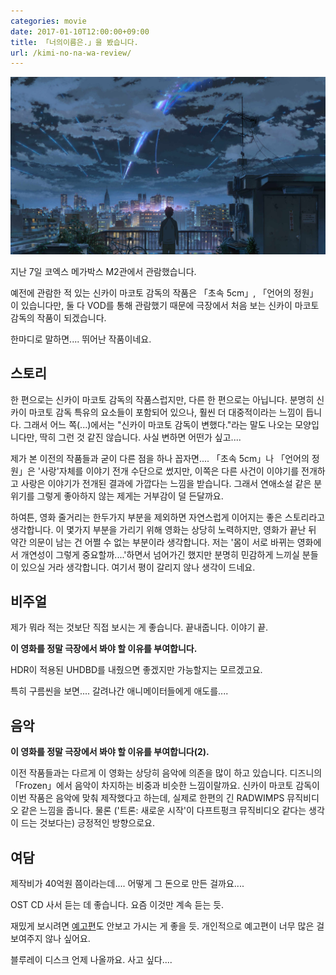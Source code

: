 ```yaml
---
categories: movie
date: 2017-01-10T12:00:00+09:00
title: 「너의이름은.」을 봤습니다.
url: /kimi-no-na-wa-review/
---
```


<img src="/images/kimi-no-na-wa.jpg" alt="niceb5y blog">

지난 7일 코엑스 메가박스 M2관에서 관람했습니다.

예전에 관람한 적 있는 신카이 마코토 감독의 작품은 「초속 5cm」, 「언어의 정원」이 있습니다만, 둘 다 VOD를 통해 관람했기 때문에 극장에서 처음 보는 신카이 마코토 감독의 작품이 되겠습니다.

한마디로 말하면.... 뛰어난 작품이네요.

## 스토리
한 편으로는 신카이 마코토 감독의 작품스럽지만, 다른 한 편으로는 아닙니다. 분명히 신카이 마코토 감독 특유의 요소들이 포함되어 있으나, 훨씬 더 대중적이라는 느낌이 듭니다. 그래서 어느 쪽(...)에서는 "신카이 마코토 감독이 변했다."라는 말도 나오는 모양입니다만, 딱히 그런 것 같진 않습니다. 사실 변하면 어떤가 싶고....

제가 본 이전의 작품들과 굳이 다른 점을 하나 꼽자면.... 「초속 5cm」나 「언어의 정원」은 '사랑'자체를 이야기 전개 수단으로 썼지만, 이쪽은 다른 사건이 이야기를 전개하고 사랑은 이야기가 전개된 결과에 가깝다는 느낌을 받습니다. 그래서 연애소설 같은 분위기를 그렇게 좋아하지 않는 제게는 거부감이 덜 든달까요.

하여튼, 영화 줄거리는 한두가지 부분을 제외하면 자연스럽게 이어지는 좋은 스토리라고 생각합니다. 이 몇가지 부분을 가리기 위해 영화는 상당히 노력하지만, 영화가 끝난 뒤 약간 의문이 남는 건 어쩔 수 없는 부분이라 생각합니다. 저는 '몸이 서로 바뀌는 영화에서 개연성이 그렇게 중요할까....'하면서 넘어가긴 했지만 분명히 민감하게 느끼실 분들이 있으실 거라 생각합니다. 여기서 평이 갈리지 않나 생각이 드네요.

## 비주얼
제가 뭐라 적는 것보단 직접 보시는 게 좋습니다. 끝내줍니다. 이야기 끝.

**이 영화를 정말 극장에서 봐야 할 이유를 부여합니다.**

HDR이 적용된 UHDBD를 내줬으면 좋겠지만 가능할지는 모르겠고요.

특히 구름씬을 보면.... 갈려나간 애니메이터들에게 애도를....

## 음악
**이 영화를 정말 극장에서 봐야 할 이유를 부여합니다(2).**

이전 작품들과는 다르게 이 영화는 상당히 음악에 의존을 많이 하고 있습니다. 디즈니의 「Frozen」에서 음악이 차지하는 비중과 비슷한 느낌이랄까요. 신카이 마코토 감독이 이번 작품은 음악에 맞춰 제작했다고 하는데, 실제로 한편의 긴 RADWIMPS 뮤직비디오 같은 느낌을 줍니다. 물론 ('트론: 새로운 시작'이 다프트펑크 뮤직비디오 같다는 생각이 드는 것보다는) 긍정적인 방향으로요.

## 여담
제작비가 40억원 쯤이라는데.... 어떻게 그 돈으로 만든 걸까요....

OST CD 사서 듣는 데 좋습니다. 요즘 이것만 계속 듣는 듯.

재밌게 보시려면 [예고편](https://youtu.be/0GtEGZv1_Os)도 안보고 가시는 게 좋을 듯. 개인적으로 예고편이 너무 많은 걸 보여주지 않나 싶어요.

블루레이 디스크 언제 나올까요. 사고 싶다....
